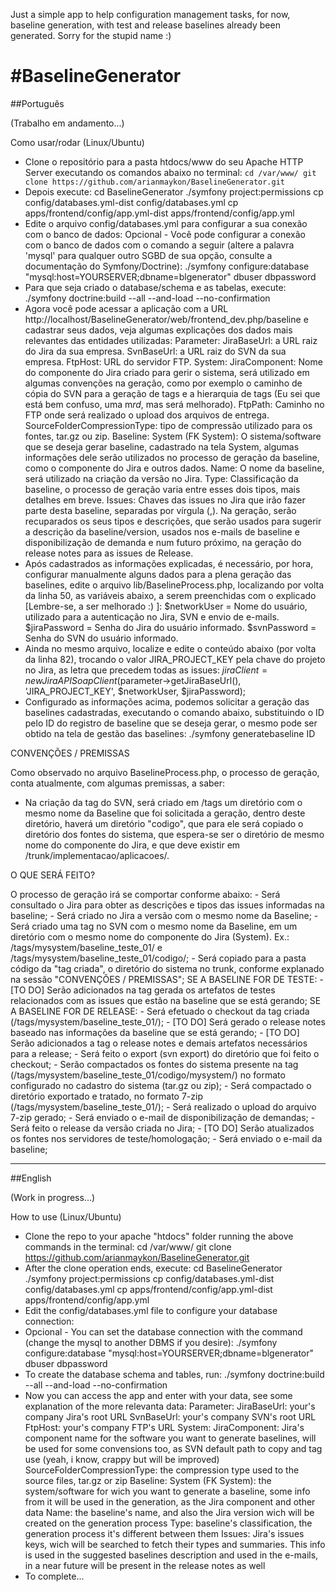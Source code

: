 Just a simple app to help configuration management tasks, for now, baseline generation, with test and release baselines already been generated. Sorry for the stupid name :)


#BaselineGenerator
================================================================================

##Português

(Trabalho em andamento...)

Como usar/rodar (Linux/Ubuntu)

- Clone o repositório para a pasta htdocs/www do seu Apache HTTP Server executando os comandos abaixo no terminal:
	`cd /var/www/
	git clone https://github.com/arianmaykon/BaselineGenerator.git`
- Depois execute:
	cd BaselineGenerator
	./symfony project:permissions
	cp config/databases.yml-dist config/databases.yml
	cp apps/frontend/config/app.yml-dist apps/frontend/config/app.yml
- Edite o arquivo config/databases.yml para configurar a sua conexão com o banco de dados:
	Opcional - Você pode configurar a conexão com o banco de dados com o comando a seguir (altere a palavra 'mysql' para qualquer outro SGBD de sua opção, consulte a documentação do Symfony/Doctrine):
		./symfony configure:database "mysql:host=YOURSERVER;dbname=blgenerator" dbuser dbpassword
- Para que seja criado o database/schema e as tabelas, execute:
	./symfony doctrine:build --all --and-load --no-confirmation
- Agora você pode acessar a aplicação com a URL http://localhost/BaselineGenerator/web/frontend_dev.php/baseline e cadastrar seus dados, veja algumas explicações dos dados mais relevantes das entidades utilizadas:
	Parameter:
		JiraBaseUrl: a URL raiz do Jira da sua empresa.
		SvnBaseUrl: a URL raiz do SVN da sua empresa.
		FtpHost: URL do servidor FTP.
	System:
		JiraComponent: Nome do componente do Jira criado para gerir o sistema, será utilizado em algumas convenções na geração, como por exemplo o caminho de cópia do SVN para a geração de tags e a hierarquia de tags (Eu sei que está bem confuso, uma m*rd*, mas será melhorado).
		FtpPath: Caminho no FTP onde será realizado o upload dos arquivos de entrega.
		SourceFolderCompressionType: tipo de compressão utilizado para os fontes, tar.gz ou zip.
	Baseline:
		System (FK System): O sistema/software que se deseja gerar baseline, cadastrado na tela System, algumas informações dele serão utilizados no processo de geração da baseline, como o componente do Jira e outros dados.
		Name: O nome da baseline, será utilizado na criação da versão no Jira.
		Type: Classificação da baseline, o processo de geração varia entre esses dois tipos, mais detalhes em breve.
		Issues: Chaves das issues no Jira que irão fazer parte desta baseline, separadas por vírgula (,). Na geração, serão recuparados os seus tipos e descrições, que serão usados para sugerir a descrição da baseline/version, usados nos e-mails de baseline e disponibilização de demanda e num futuro próximo, na geração do release notes para as issues de Release.
- Após cadastrados as informações explicadas, é necessário, por hora, configurar manualmente alguns dados para a plena geração das baselines, edite o arquivo lib/BaselineProcess.php, localizando por volta da linha 50, as variáveis abaixo, a serem preenchidas com o explicado [Lembre-se, a ser melhorado :) ]:
	$networkUser     = Nome do usuário, utilizado para a autenticação no Jira, SVN e envio de e-mails.
	$jiraPassword    = Senha do Jira do usuário informado.
	$svnPassword     = Senha do SVN do usuário informado.
- Ainda no mesmo arquivo, localize e edite o conteúdo abaixo (por volta da linha 82), trocando o valor JIRA_PROJECT_KEY pela chave do projeto no Jira, as letra que precedem todas as issues:
    $jiraClient = new JiraAPISoapClient($parameter->getJiraBaseUrl(),
        'JIRA_PROJECT_KEY', $networkUser, $jiraPassword);
- Configurado as informações acima, podemos solicitar a geração das baselines cadastradas, executando o comando abaixo, substituindo o ID pelo ID do registro de baseline que se deseja gerar, o mesmo pode ser obtido na tela de gestão das baselines:
	./symfony generatebaseline ID




CONVENÇÕES / PREMISSAS

Como observado no arquivo BaselineProcess.php, o processo de geração, conta atualmente, com algumas premissas, a saber:
- Na criação da tag do SVN, será criado em /tags um diretório com o mesmo nome da Baseline que foi solicitada a geração, dentro deste diretório, haverá um diretório "codigo", que para ele será copiado o diretório dos fontes do sistema, que espera-se ser o diretório de mesmo nome do componente do Jira, e que deve existir em /trunk/implementacao/aplicacoes/.




O QUE SERÁ FEITO?

O processo de geração irá se comportar conforme abaixo:
	- Será consultado o Jira para obter as descrições e tipos das issues informadas na baseline;
	- Será criado no Jira a versão com o mesmo nome da Baseline;
	- Será criado uma tag no SVN com o mesmo nome da Baseline, em um diretório com o mesmo nome do componente do Jira (System). Ex.: /tags/mysystem/baseline_teste_01/ e /tags/mysystem/baseline_teste_01/codigo/;
	- Será copiado para a pasta código da "tag criada", o diretório do sistema no trunk, conforme explanado na sessão "CONVENÇÕES / PREMISSAS";
	SE A BASELINE FOR DE TESTE:
		- [TO DO] Serão adicionados na tag gerada os artefatos de testes relacionados com as issues que estão na baseline que se está gerando;
	SE A BASELINE FOR DE RELEASE:
		- Será efetuado o checkout da tag criada (/tags/mysystem/baseline_teste_01/);
		- [TO DO] Será gerado o release notes baseado nas informações da baseline que se está gerando;
		- [TO DO] Serão adicionados a tag o release notes e demais artefatos necessários para a release;
		- Será feito o export (svn export) do diretório que foi feito o checkout;
		- Serão compactados os fontes do sistema presente na tag (/tags/mysystem/baseline_teste_01/codigo/mysystem/) no formato configurado no cadastro do sistema (tar.gz ou zip);
		- Será compactado o diretório exportado e tratado, no formato 7-zip (/tags/mysystem/baseline_teste_01/);
		- Será realizado o upload do arquivo 7-zip gerado;
		- Será enviado o e-mail de disponibilização de demandas;
	- Será feito o release da versão criada no Jira;
	- [TO DO] Serão atualizados os fontes nos servidores de teste/homologação;
	- Será enviado o e-mail da baseline;




--------------------------------------------------------------------------------

##English

(Work in progress...)

How to use (Linux/Ubuntu)

- Clone the repo to your apache "htdocs" folder running the above commands in the terminal:
	cd /var/www/
	git clone https://github.com/arianmaykon/BaselineGenerator.git
- After the clone operation ends, execute:
	cd BaselineGenerator
	./symfony project:permissions
	cp config/databases.yml-dist config/databases.yml
	cp apps/frontend/config/app.yml-dist apps/frontend/config/app.yml
- Edit the config/databases.yml file to configure your database connection:
- Opcional - You can set the database connection with the command (change the mysql to another DBMS if you desire): ./symfony configure:database "mysql:host=YOURSERVER;dbname=blgenerator" dbuser dbpassword
- To create the database schema and tables, run: ./symfony doctrine:build --all --and-load --no-confirmation
- Now you can access the app and enter with your data, see some explanation of the more relevanta data:
	Parameter:
		JiraBaseUrl: your's company Jira's root URL
		SvnBaseUrl: your's company SVN's root URL
		FtpHost: your's company FTP's URL
	System:
		JiraComponent: Jira's component name for the software you want to generate baselines, will be used for some convensions too, as SVN default path to copy and tag use (yeah, i know, crappy but will be improved)
		SourceFolderCompressionType: the compression type used to the source files, tar.gz or zip
	Baseline:
		System (FK System): the system/software for wich you want to generate a baseline, some info from it will be used in the generation, as the Jira component and other data
		Name: the baseline's name, and also the Jira version wich will be created on the generation process
		Type: baseline's classification, the generation process it's different between them
		Issues: Jira's issues keys, wich will be searched to fetch their types and summaries. This info is used in the suggested baselines description and used in the e-mails, in a near future will be present in the release notes as well
- To complete...